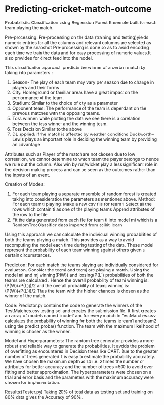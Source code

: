 # Predicting-cricket-match-outcome
Probabilistic Classification using Regression Forest Ensemble built for each team playing the match.


Pre-processing:
Pre-processing on the data (training and testing)yields numeric entries for all the columns and relevant columns are selected as shown by the snapshot
Pre-processing is done so as to avoid encoding each time we train the data and for easy processing of numeric values.It also provides for direct feed into the model.

This classification approach predicts the winner of a certain match by taking into parameters :
1.	Season- The play of each team may vary per season due to change in players and their forms
2.	City: Homeground or familiar areas have a great impact on the performance of the team.
3.	Stadium: Similar to the choice of city as a parameter
4.	Opponent team: The performance of the team is dependant on the previous matches with the opposing teams.
5.	Toss winner: while plotting the data we see there is a corelation between the toss winner and the winning team. 
6.	Toss Decision:Similar to the above
7.	DL applied: if the match is affected by weather conditions Duckworth–Lewis plays an important role in deciding the winning team by providing an advantage

Attributes such as Player of the match are not chosen due to low correlation, we cannot determine to which team the player belongs to hence we rule out the column. Also win by run/wicket play a less significant role in the decision making process and can be seen as the outcomes rather than the inputs of an event.

Creation of Models:
1) For each team playing a separate ensemble of random forest is created taking into consideration the parameters as mentioned above. Method:
For each team ti playing:
Make a new csv file for team ti
Select all the rows which contain ti as one of the playing 	teams
Append attributes of the row to the file
2)	Fit the data generated from each file for team ti into model mi which is a RandomTreeClassifier class imported from scikit-learn 

Using this approach we can calculate the individual winning probabilities of both the teams playing a match.
This provides as a way to avoid recomputing the model each time during testing of the data. These model represent the probability of each team winning against others given a certain circumstances.

Prediction:
For each match the teams playing are individually considered for evaluation. Consider the teami and teamj are playing a match. Using the model mi and mj winning(P(W)) and loosing(P(L)) probabilities of both the teams are calculated .
Hence the overall probability of teami winning is:
(P(W)i+P(L)j)/2
and the overall probability of teamj winning is:
(P(W)j+P(L)i)/2
Thus the team with the higher chances is chosen as the winner of the match.   

Code:
Predictor.py contains the code to generate the winners of the TestMatches.csv testing set and creates the submission file.
It first creates an array of models named ‘model’ and for every match in TestMatches.csv calculates the probability of winning for both the teams ie team1 and team2 using the predict_proba() function. The team with the maximum likelihood of winning is chosen as the winner.  

Model and Hyperparameters:
The random tree generator provides a more robust and reliable way to generate the probabilities. It avoids the problem of overfitting as encountered in Decision trees like CART. Due to the greater number of trees generated it is easy to estimate the probability accurately. We have chosen the maximum depth as 14 i.e. 2 times the number of attributes for better accuracy and the number of trees =500 to avoid over fitting and better approximation. The hyperparameters were chosen on a trial and error basis and the parameters with the maximum accuracy were chosen for implementation.


Results:(Tester.py)
Taking 20% of total data as testing set and training on 80% data gives the Accuracy of 90% .
